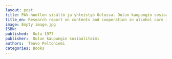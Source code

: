 ```yaml
---
layout: post
title: PAV-huollon sisältö ja yhteistyö Oulussa. Oulun kaupungin sosiaalitoimi. Sarja A9/1977. (85 s. + liitteitä).
title_en: Research report on contents and cooperation in alcohol care in Oulu 1977
image: Empty image.jpg
ISBN: 
published:  Oulu 1977 
publisher:  Oulun kaupungin sosiaalitoimi
authors:  Teuvo Peltoniemi
categories: Books
---
```


